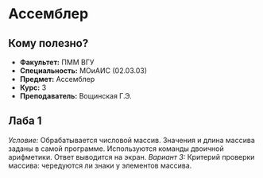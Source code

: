 # Ассемблер

## Кому полезно?
- **Факультет:** ПММ ВГУ  
- **Специальность:** МОиАИС (02.03.03)  
- **Предмет:** Ассемблер 
- **Курс:** 3  
- **Преподаватель:** Вощинская Г.Э.

## Лаба 1
*Условие:* Обрабатывается числовой массив. Значения и длина массива заданы в самой программе. Используются команды двоичной арифметики. Ответ выводится на экран.
*Вариант 3:* Критерий проверки массива: чередуются ли знаки у элементов массива.
